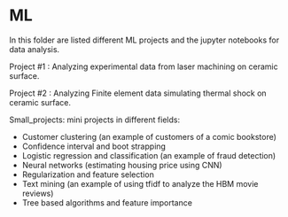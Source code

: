 # ML
In this folder are listed different ML projects and the jupyter notebooks for data analysis.

Project #1 : Analyzing experimental data from laser machining on ceramic surface.

Project #2 : Analyzing Finite element data simulating thermal shock on ceramic surface. 

Small_projects: mini projects in different fields:
- Customer clustering (an example of customers of a comic bookstore) 
- Confidence interval and boot strapping
- Logistic regression and classification (an example of fraud detection)
- Neural networks (estimating housing price using CNN)
- Regularization and feature selection
- Text mining (an example of using tfidf to analyze the HBM movie reviews)
- Tree based algorithms and feature importance
